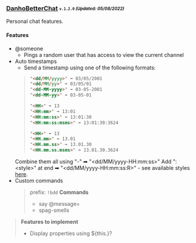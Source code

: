 ### [DanhoBetterChat](/dist/bd/DanhoBetterChat.plugin.js) <sub><sup>`v.1.2.0` *(Updated: 05/08/2022)*</sup></sub>
Personal chat features.

#### Features
* @someone
    - Pings a random user that has access to view the current channel
* Auto timestamps
    - Send a timestamp using one of the following formats:
    > ```html
    > "<dd/MM/yyyy>" ➡ 03/05/2001
    > "<dd/MM/yy>" ➡ 03/05/01
    > "<dd-MM-yyyy>" ➡ 03-05-2001
    > "<dd-MM-yy>" ➡ 03-05-01
    >
    > "<HH>" ➡ 13
    > "<HH:mm>" ➡ 13:01
    > "<HH:mm:ss>" ➡ 13:01:30
    > "<HH:mm:ss:msms>" ➡ 13:01:30:3624
    >
    > "<HH>" ➡ 13
    > "<HH.mm>" ➡ 13.01
    > "<HH.mm.ss>" ➡ 13.01.30
    > "<HH.mm.ss.msms>" ➡ 13.01.30.3624
    >```
    Combine them all using "-" ➡ "<dd/MM/yyyy-HH:mm:ss>"
    Add ":\<style>" at end ➡ "<dd/MM/yyyy-HH:mm:ss:R>" - see available styles [here](https://discord.com/developers/docs/reference#message-formatting-timestamp-styles).
* Custom commands
    > prefix: `!bdd`
    > **Commands**
    > * say @message=<string>
    > * spag-smells

> **Features to implement**
> * Display properties using ${this.<property>}?
